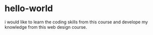 # hello-world

i would like to learn the coding skills from this course and develope my knowledge from this web design course. 
